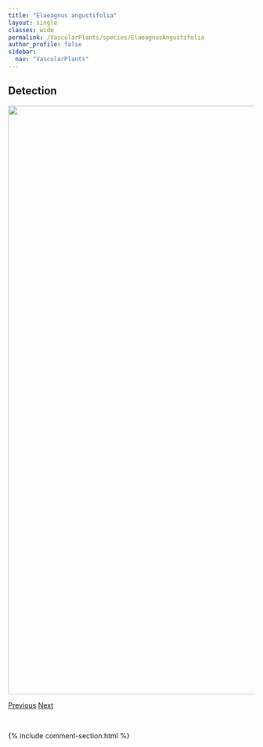 ```yaml
---
title: "Elaeagnus angustifolia"
layout: single
classes: wide
permalink: /VascularPlants/species/ElaeagnusAngustifolia
author_profile: false
sidebar:
  nav: "VascularPlants"
---
```


<h2>Detection</h2>

<a href="https://drive.google.com/uc?export=view&id=18Y55jG6HOqK7l-y0hqjyyU2Y7iv5gHM-">
<img src="https://drive.google.com/uc?export=view&id=18Y55jG6HOqK7l-y0hqjyyU2Y7iv5gHM-" height = "1200" width = "800">
</a>


<a href="/DevelopmentWebsite/VascularPlants/species/EchinopsisPeruviana" class="pagination--pager" title="Echinopsis peruviana">Previous</a> <a href="/DevelopmentWebsite/VascularPlants/species/ElaeagnusCommutata" class="pagination--pager" title="Silverberry">Next</a>

<p>&nbsp;</p>

{% include comment-section.html %}
